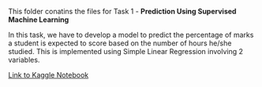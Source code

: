 This folder conatins the files for Task 1 - **Prediction Using Supervised Machine Learning**

In this task, we have to develop a model to predict the percentage of marks a student is expected to score based on the number of hours he/she studied. This is implemented using Simple Linear Regression involving 2 variables.

[Link to Kaggle Notebook](https://www.kaggle.com/akashkothare/task-1-supervised-learning)

